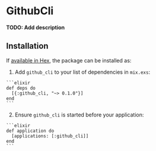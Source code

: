# GithubCli

**TODO: Add description**

## Installation

If [available in Hex](https://hex.pm/docs/publish), the package can be installed as:

  1. Add `github_cli` to your list of dependencies in `mix.exs`:

    ```elixir
    def deps do
      [{:github_cli, "~> 0.1.0"}]
    end
    ```

  2. Ensure `github_cli` is started before your application:

    ```elixir
    def application do
      [applications: [:github_cli]]
    end
    ```


